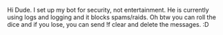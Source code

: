 Hi Dude. I set up my bot for security, not entertainment. He is currently using logs and logging and it blocks spams/raids. Oh btw you can roll the dice and if you lose, you can send !f clear and delete the messages. :D
